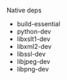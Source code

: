 Native deps

  * build-essential
  * python-dev
  * libxslt1-dev
  * libxml2-dev
  * libssl-dev
  * libjpeg-dev
  * libpng-dev
